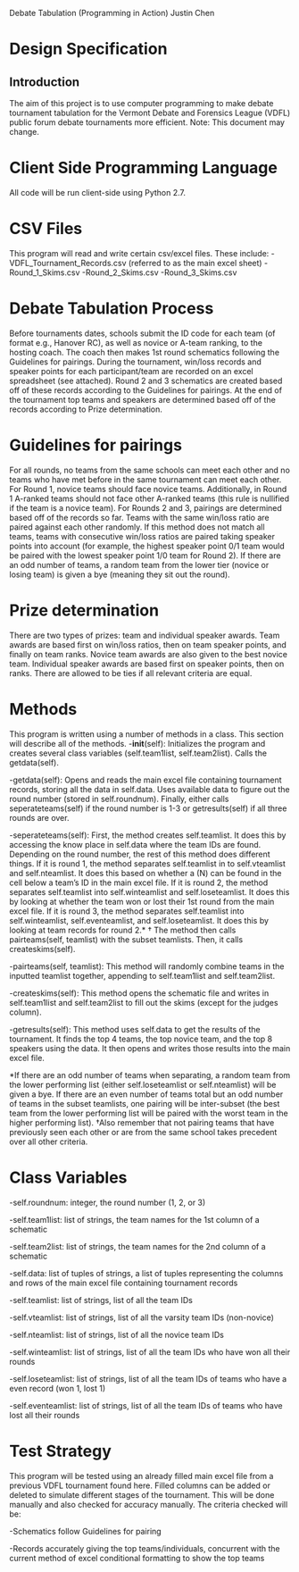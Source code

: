 Debate Tabulation (Programming in Action)
Justin Chen

Design Specification
===============

Introduction
---------------
The aim of this project is to use computer programming to make debate tournament tabulation for the Vermont Debate and Forensics League (VDFL) public forum debate tournaments more efficient.  Note: This document may change.

Client Side Programming Language
===============
All code will be run client-side using Python 2.7.

CSV Files
===============
This program will read and write certain csv/excel files.
These include:
-VDFL_Tournament_Records.csv (referred to as the main excel sheet)
-Round_1_Skims.csv
-Round_2_Skims.csv
-Round_3_Skims.csv

Debate Tabulation Process
===============
Before tournaments dates, schools submit the ID code for each team (of format <SchoolName LastInitial1LastInitial2> e.g., Hanover RC), as well as novice or A-team ranking, to the hosting coach.  The coach then makes 1st round schematics following the Guidelines for pairings.  During the tournament, win/loss records and speaker points for each participant/team are recorded on an excel spreadsheet (see attached).  Round 2 and 3 schematics are created based off of these records according to the Guidelines for pairings.  At the end of the tournament top teams and speakers are determined based off of the records according to Prize determination.

Guidelines for pairings
===============
For all rounds, no teams from the same schools can meet each other and no teams who have met before in the same tournament can meet each other.  For Round 1, novice teams should face novice teams.  Additionally, in Round 1 A-ranked teams should not face other A-ranked teams (this rule is nullified if the team is a novice team).  For Rounds 2 and 3, pairings are determined based off of the records so far.  Teams with the same win/loss ratio are paired against each other randomly.  If this method does not match all teams, teams with consecutive win/loss ratios are paired taking speaker points into account (for example, the highest speaker point 0/1 team would be paired with the lowest speaker point 1/0 team for Round 2).  If there are an odd number of teams, a random team from the lower tier (novice or losing team) is given a bye (meaning they sit out the round).

Prize determination
===============
There are two types of prizes: team and individual speaker awards.  Team awards are based first on win/loss ratios, then on team speaker points, and finally on team ranks.  Novice team awards are also given to the best novice team.  Individual speaker awards are based first on speaker points, then on ranks.  There are allowed to be ties if all relevant criteria are equal.

Methods
===============
This program is written using a number of methods in a class.  This section will describe all of the methods.
-__init__(self): Initializes the program and creates several class variables (self.team1list, self.team2list).  Calls the getdata(self).

-getdata(self):
Opens and reads the main excel file containing tournament records, storing all the data in self.data.  Uses available data to figure out the round number (stored in self.roundnum).  Finally, either calls seperateteams(self) if the round number is 1-3 or getresults(self) if all three rounds are over.

-seperateteams(self):
First, the method creates self.teamlist.  It does this by accessing the know place in self.data where the team IDs are found.  Depending on the round number, the rest of this method does different things.  If it is round 1, the method separates self.teamlist in to self.vteamlist and self.nteamlist.  It does this based on whether a (N) can be found in the cell below a team’s ID in the main excel file.  If it is round 2, the method separates self.teamlist into self.winteamlist and self.loseteamlist.  It does this by looking at whether the team won or lost their 1st round from the main excel file.  If it is round 3, the method separates self.teamlist into self.winteamlist, self.eventeamlist, and self.loseteamlist.  It does this by looking at team records for round 2.* †  The method then calls pairteams(self, teamlist) with the subset teamlists.  Then, it calls createskims(self).

-pairteams(self, teamlist):
This method will randomly combine teams in the inputted teamlist together, appending to self.team1list and self.team2list.

-createskims(self):
This method opens the schematic file and writes in self.team1list and self.team2list to fill out the skims (except for the judges column).

-getresults(self):
This method uses self.data to get the results of the tournament.  It finds the top 4 teams, the top novice team, and the top 8 speakers using the data.  It then opens and writes those results into the main excel file.

*If there are an odd number of teams when separating, a random team from the lower performing list (either self.loseteamlist or self.nteamlist) will be given a bye.  If there are an even number of teams total but an odd number of teams in the subset teamlists, one pairing will be inter-subset (the best team from the lower performing list will be paired with the worst team in the higher performing list).
†Also remember that not pairing teams that have previously seen each other or are from the same school takes precedent over all other criteria.

Class Variables
===============

-self.roundnum:
integer, the round number (1, 2, or 3)

-self.team1list:
list of strings, the team names for the 1st column of a schematic

-self.team2list:
list of strings, the team names for the 2nd column of a schematic

-self.data:
list of tuples of strings, a list of tuples representing the columns and rows of the main 
excel file containing tournament records

-self.teamlist:
list of strings, list of all the team IDs

-self.vteamlist:
list of strings, list of all the varsity team IDs (non-novice)

-self.nteamlist:
list of strings, list of all the novice team IDs

-self.winteamlist:
list of strings, list of all the team IDs who have won all their rounds

-self.loseteamlist:
list of strings, list of all the team IDs of teams who have a even record (won 1, 
lost 1)

-self.eventeamlist:
list of strings, list of all the team IDs of teams who have lost all their rounds

Test Strategy
===============
This program will be tested using an already filled main excel file from a previous VDFL tournament found here.  Filled columns can be added or deleted to simulate different stages of the tournament.  This will be done manually and also checked for accuracy manually.  The criteria checked will be:

-Schematics follow Guidelines for pairing

-Records accurately giving the top teams/individuals, concurrent with the current method of excel conditional formatting to show the top teams
